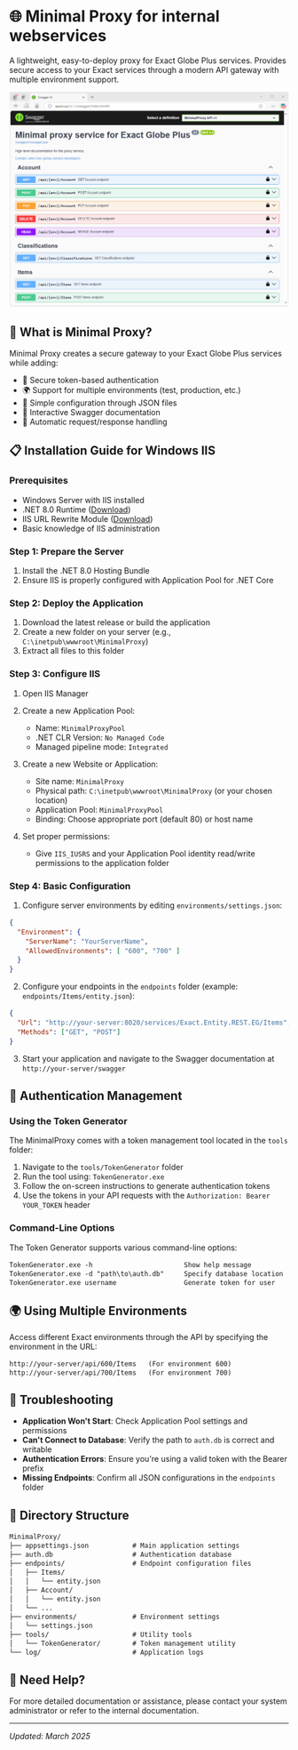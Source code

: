# 🌐 Minimal Proxy for internal webservices

A lightweight, easy-to-deploy proxy for Exact Globe Plus services. Provides secure access to your Exact services through a modern API gateway with multiple environment support.

![Screenshot of Swagger UI](https://raw.githubusercontent.com/hawkinslabdev/minimalproxy/main/Source/example.png)

## 🚀 What is Minimal Proxy?

Minimal Proxy creates a secure gateway to your Exact Globe Plus services while adding:

- 🔐 Secure token-based authentication
- 🌍 Support for multiple environments (test, production, etc.)
- 📄 Simple configuration through JSON files
- 📝 Interactive Swagger documentation
- 🔄 Automatic request/response handling

## 📋 Installation Guide for Windows IIS

### Prerequisites

- Windows Server with IIS installed
- .NET 8.0 Runtime ([Download](https://dotnet.microsoft.com/en-us/download/dotnet/8.0))
- IIS URL Rewrite Module ([Download](https://www.iis.net/downloads/microsoft/url-rewrite))
- Basic knowledge of IIS administration

### Step 1: Prepare the Server

1. Install the .NET 8.0 Hosting Bundle
2. Ensure IIS is properly configured with Application Pool for .NET Core

### Step 2: Deploy the Application

1. Download the latest release or build the application
2. Create a new folder on your server (e.g., `C:\inetpub\wwwroot\MinimalProxy`)
3. Extract all files to this folder

### Step 3: Configure IIS

1. Open IIS Manager
2. Create a new Application Pool:
   - Name: `MinimalProxyPool`
   - .NET CLR Version: `No Managed Code`
   - Managed pipeline mode: `Integrated`

3. Create a new Website or Application:
   - Site name: `MinimalProxy`
   - Physical path: `C:\inetpub\wwwroot\MinimalProxy` (or your chosen location)
   - Application Pool: `MinimalProxyPool`
   - Binding: Choose appropriate port (default 80) or host name

4. Set proper permissions:
   - Give `IIS_IUSRS` and your Application Pool identity read/write permissions to the application folder

### Step 4: Basic Configuration

1. Configure server environments by editing `environments/settings.json`:

```json
{
  "Environment": {
    "ServerName": "YourServerName",
    "AllowedEnvironments": [ "600", "700" ]
  }
}
```

2. Configure your endpoints in the `endpoints` folder (example: `endpoints/Items/entity.json`):

```json
{ 
  "Url": "http://your-server:8020/services/Exact.Entity.REST.EG/Items", 
  "Methods": ["GET", "POST"] 
}
```

3. Start your application and navigate to the Swagger documentation at `http://your-server/swagger`

## 🔐 Authentication Management

### Using the Token Generator

The MinimalProxy comes with a token management tool located in the `tools` folder:

1. Navigate to the `tools/TokenGenerator` folder
2. Run the tool using: `TokenGenerator.exe`
3. Follow the on-screen instructions to generate authentication tokens
4. Use the tokens in your API requests with the `Authorization: Bearer YOUR_TOKEN` header

### Command-Line Options

The Token Generator supports various command-line options:

```
TokenGenerator.exe -h                       Show help message
TokenGenerator.exe -d "path\to\auth.db"     Specify database location
TokenGenerator.exe username                 Generate token for user
```

## 🌍 Using Multiple Environments

Access different Exact environments through the API by specifying the environment in the URL:

```
http://your-server/api/600/Items   (For environment 600)
http://your-server/api/700/Items   (For environment 700)
```

## 🔧 Troubleshooting

- **Application Won't Start**: Check Application Pool settings and permissions
- **Can't Connect to Database**: Verify the path to `auth.db` is correct and writable
- **Authentication Errors**: Ensure you're using a valid token with the Bearer prefix
- **Missing Endpoints**: Confirm all JSON configurations in the `endpoints` folder

## 📁 Directory Structure

```
MinimalProxy/
├── appsettings.json           # Main application settings
├── auth.db                    # Authentication database
├── endpoints/                 # Endpoint configuration files
│   ├── Items/
│   │   └── entity.json
│   ├── Account/
│   │   └── entity.json
│   └── ...
├── environments/              # Environment settings
│   └── settings.json
├── tools/                     # Utility tools
│   └── TokenGenerator/        # Token management utility
└── log/                       # Application logs
```

## 📘 Need Help?

For more detailed documentation or assistance, please contact your system administrator or refer to the internal documentation.

---

*Updated: March 2025*
